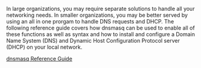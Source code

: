 
In large organizations, you may require separate solutions to handle all your networking needs. In smaller organizations, you may be better served by using an all in one prorgam to handle DNS requests and DHCP. The following reference guide covers how dnsmasq can be used to enable all of these functions as well as syntax and how to install and configure a Domain Name System (DNS) and Dynamic Host Configuration Protocol server (DHCP) on your local network.

[dnsmasq Reference Guide](https://docs.google.com/document/d/1IlMrKgWltH37bYCJGCWJIZZwT7Y05fsuxsHL7tq_CJ4/edit?usp=sharing&resourcekey=0-hHy8_8D70uuhcIBOtVs2ew)